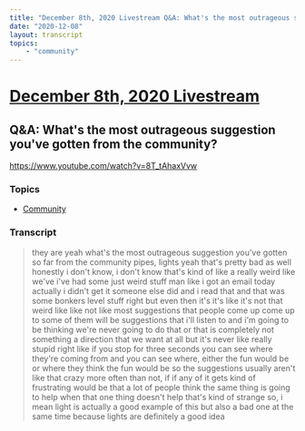 ```yaml
---
title: "December 8th, 2020 Livestream Q&A: What's the most outrageous suggestion you've gotten from the community?"
date: "2020-12-08"
layout: transcript
topics:
    - "community"
---
```

# [December 8th, 2020 Livestream](../2020-12-08.md)
## Q&A: What's the most outrageous suggestion you've gotten from the community?
https://www.youtube.com/watch?v=8T_tAhaxVvw

### Topics
* [Community](../topics/community.md)

### Transcript

> they are yeah what's the most outrageous suggestion you've gotten so far from the community pipes, lights yeah that's pretty bad as well honestly i don't know, i don't know that's kind of like a really weird like we've i've had some just weird stuff man like i got an email today actually i didn't get it someone else did and i read that and that was some bonkers level stuff right but even then it's it's like it's not that weird like like not like most suggestions that people come up come up to some of them will be suggestions that i'll listen to and i'm going to be thinking we're never going to do that or that is completely not something a direction that we want at all but it's never like really stupid right like if you stop for three seconds you can see where they're coming from and you can see where, either the fun would be or where they think the fun would be so the suggestions usually aren't like that crazy more often than not, if if any of it gets kind of frustrating would be that a lot of people think the same thing is going to help when that one thing doesn't help that's kind of strange so, i mean light is actually a good example of this but also a bad one at the same time because lights are definitely a good idea

